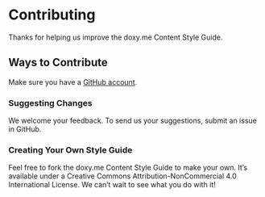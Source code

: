 # Contributing

Thanks for helping us improve the doxy.me Content Style Guide.

## Ways to Contribute

Make sure you have a [GitHub account](https://github.com/signup/free).

### Suggesting Changes

We welcome your feedback. To send us your suggestions, submit an issue in GitHub.

### Creating Your Own Style Guide

Feel free to fork the doxy.me Content Style Guide to make your own. It’s available under a Creative Commons Attribution-NonCommercial 4.0 International License. We can’t wait to see what you do with it!
